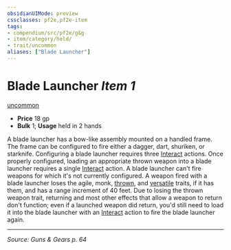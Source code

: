 ```yaml
---
obsidianUIMode: preview
cssclasses: pf2e,pf2e-item
tags:
- compendium/src/pf2e/g&g
- item/category/held/
- trait/uncommon
aliases: ["Blade Launcher"]
---
```

# Blade Launcher *Item 1*  
[uncommon](rules/traits/uncommon.md "Uncommon Rarity Trait")  

- **Price** 18 gp
- **Bulk** 1; **Usage** held in 2 hands

A blade launcher has a bow-like assembly mounted on a handled frame. The frame can be configured to fire either a dagger, dart, shuriken, or starknife. Configuring a blade launcher requires three [Interact](rules/actions/interact.md) actions. Once properly configured, loading an appropriate thrown weapon into a blade launcher requires a single [Interact](rules/actions/interact.md) action. A blade launcher can't fire weapons for which it's not currently configured. A weapon fired with a blade launcher loses the agile, monk, [thrown](rules/traits/thrown.md "Thrown Weapon Trait"), and [versatile](rules/traits/versatile.md "Versatile Weapon Trait") traits, if it has them, and has a range increment of 40 feet. Due to losing the thrown weapon trait, returning and most other effects that allow a weapon to return don't function; even if a launched weapon did return, you'd still need to load it into the blade launcher with an [Interact](rules/actions/interact.md) action to fire the blade launcher again.


---
*Source: Guns & Gears p. 64*